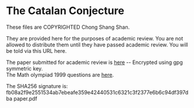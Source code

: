 The Catalan Conjecture
======================

These files are COPYRIGHTED Chong Shang Shan.

They are provided here for the purposes of academic review.
You are not allowed to distribute them until they have passed
academic review. You will be told via this URL here.

The paper submitted for academic review is [here](paper.pdf.gpg) --
Encrypted using gpg symmetric key.  
The Math olympiad 1999 questions are [here](1999_eng.pdf).  

The SHA256 signature is:  
fb08a2f9e2551534ab7ebeafe359e42440531c6321c3f2377e6b6c94df397dba  paper.pdf
